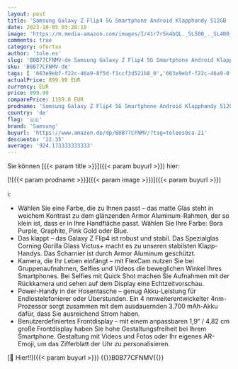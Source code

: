 ```yaml
---
layout: post
title: 'Samsung Galaxy Z Flip4 5G Smartphone Android Klapphandy 512GB  Pink Gold  inkl. 36 Monate Herstellergarantie [Exklusiv bei Amazon]'
date: 2023-10-05 03:28:18
image: 'https://m.media-amazon.com/images/I/41r7r5k4bQL._SL500_._SL400_.jpg'
comments: true
category: ofertas
author: 'tole.es'
slug: 'B0B77CFNMV-de Samsung Galaxy Z Flip4 5G Smartphone Android Klapphandy...'
sku: 'B0B77CFNMV-de'
tags: [ '663e9ebf-f22c-46a9-8f5d-f1ccf3d521b8_0','663e9ebf-f22c-46a9-8f5d-f1ccf3d521b8_1301','663e9ebf-f22c-46a9-8f5d-f1ccf3d521b8_3601','663e9ebf-f22c-46a9-8f5d-f1ccf3d521b8_4401','663e9ebf-f22c-46a9-8f5d-f1ccf3d521b8_5701','Arborist Merchandising Root','Elektronik & Foto','Freenetmobile Aktion','Gratis Blau M SIM-Karte','Handys & Smartphones','Handys & Zubehör','Samsung','Self Service','Simlockfreie Handys','Special Features Stores','Verkaufen Sie Ihr Mobiltelefon','samsung','🇩🇪', ]
actualPrice: 899.99 EUR
currency: EUR
price: 899.99
comparePrice: 1159.0 EUR
prodname: 'Samsung Galaxy Z Flip4 5G Smartphone Android Klapphandy 512GB  Pink Gold  inkl. 36 Monate Herstellergarantie [Exklusiv bei Amazon]'
country: 'de'
flag: '🇩🇪'
brand: 'Samsung'
buyurl: 'https://www.amazon.de/dp/B0B77CFNMV/?tag=tolees0ca-21'
descuento: '22.35'
average: '924.173333333333'
---
```


Sie können [{{< param title >}}]({{< param buyurl >}}) hier:

[![{{< param prodname >}}]({{< param image >}})]({{< param buyurl >}})

ℹ️:

- Wählen Sie eine Farbe, die zu Ihnen passt – das matte Glas steht in weichem Kontrast zu dem glänzenden Armor Aluminum-Rahmen, der so klein ist, dass er in Ihre Handfläche passt. Wählen Sie Ihre Farbe: Bora Purple, Graphite, Pink Gold oder Blue.
- Das klappt – das Galaxy Z Flip4 ist robust und stabil. Das Spezialglas Corning Gorilla Glass Victus+ macht es zu unseren stabilsten Klapp-Handys. Das Scharnier ist durch Armor Aluminum geschützt.
- Kamera, die Ihr Leben einfängt – mit FlexCam nutzen Sie bei Gruppenaufnahmen, Selfies und Videos die beweglichen Winkel Ihres Smartphones. Bei Selfies mit Quick Shot machen Sie Aufnahmen mit der Rückkamera und sehen auf dem Display eine Echtzeitvorschau.
- Power-Handy in der Hosentasche – genug Akku-Leistung für Endlostelefonierer oder Überstunden. Ein 4 nmweiterentwickelter 4nm-Prozessor sorgt zusammen mit dem ausdauernden 3.700 mAh-Akku dafür, dass Sie ausreichend Strom haben.
- Benutzerdefiniertes Frontdisplay – mit einem anpassbaren 1,9“ / 4,82 cm große Frontdisplay haben Sie hohe Gestaltungsfreiheit bei Ihrem Smartphone. Gestaltung mit Videos und Fotos oder Ihr eigenes AR-Emoji, um das Zifferblatt der Uhr zu personalisieren.

[🛒 Hier!!]({{< param buyurl >}})
{{<world>}}B0B77CFNMV{{</world>}}
